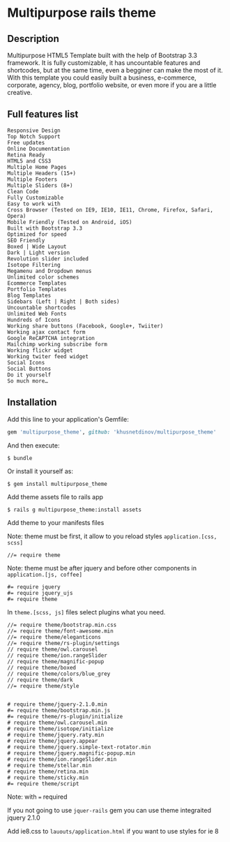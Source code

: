 # Multipurpose rails theme

## Description
Multipurpose HTML5 Template built with the help of Bootstrap 3.3 framework. It is fully customizable, it has uncountable features and shortcodes, but at the same time, even a begginer can make the most of it. With this template you could easily built a business, e-commerce, corporate, agency, blog, portfolio website, or even more if you are a little creative.

## Full features list

	Responsive Design
	Top Notch Support
	Free updates
	Online Documentation
	Retina Ready
	HTML5 and CSS3
	Multiple Home Pages
	Multiple Headers (15+)
	Multiple Footers
	Multiple Sliders (8+)
	Clean Code
	Fully Customizable
	Easy to work with
	Cross Browser (Tested on IE9, IE10, IE11, Chrome, Firefox, Safari, Opera)
	Mobile Friendly (Tested on Android, iOS)
	Built with Bootstrap 3.3
	Optimized for speed
	SEO Friendly
	Boxed | Wide Layout
	Dark | Light version
	Revolution slider included
	Isotope Filtering
	Megamenu and Dropdown menus
	Unlimited color schemes
	Ecommerce Templates
	Portfolio Templates
	Blog Templates
	Sidebars (Left | Right | Both sides)
	Uncountable shortcodes
	Unlimited Web Fonts
	Hundreds of Icons
	Working share buttons (Facebook, Google+, Twiiter)
	Working ajax contact form
	Google ReCAPTCHA integration
	Mailchimp working subscribe form
	Working flickr widget
	Working twiter feed widget
	Social Icons
	Social Buttons
	Do it yourself
	So much more…

## Installation

Add this line to your application's Gemfile:

```ruby
gem 'multipurpose_theme', github: 'khusnetdinov/multipurpose_theme'
```

And then execute:

    $ bundle

Or install it yourself as:

    $ gem install multipurpose_theme

Add theme assets file to rails app

    $ rails g multipurpose_theme:install assets

Add theme to your manifests files

Note: theme must be first, it allow to you reload styles `application.[css, scss]`

	//= require theme

Note: theme must be after jquery and before other components in `application.[js, coffee]`

	#= require jquery
	#= require jquery_ujs
	#= require theme

In `theme.[scss, js]` files select plugins what you need.

	//= require theme/bootstrap.min.css 
	//= require theme/font-awesome.min
	//= require theme/eleganticons
	//= require theme/rs-plugin/settings
	// require theme/owl.carousel
	// require theme/ion.rangeSlider
	// require theme/magnific-popup
	// require theme/boxed
	// require theme/colors/blue_grey
	// require theme/dark
	//= require theme/style


	# require theme/jquery-2.1.0.min
	#= require theme/bootstrap.min.js
	#= require theme/rs-plugin/initialize
	# require theme/owl.carousel.min
	# require theme/isotope/initialize
	# require theme/jquery.raty.min
	# require theme/jquery.appear
	# require theme/jquery.simple-text-rotator.min
	# require theme/jquery.magnific-popup.min
	# require theme/ion.rangeSlider.min
	# require theme/stellar.min
	# require theme/retina.min
	# require theme/sticky.min
	#= require theme/script

Note: with `=` required

If you not going to use `jquer-rails` gem you can use theme integraited jquery 2.1.0

Add ie8.css to `lauouts/application.html` if you want to use styles for ie 8 
